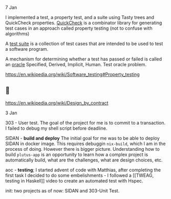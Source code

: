 7 Jan

I implemented a test, a property test, and a suite using Tasty trees and QuickCheck properties.
[QuickCheck](https://en.wikipedia.org/wiki/QuickCheck) is a combinator library for generating test cases in an approach called property testing (not to confuse with algorithms)

A [test suite](https://en.wikipedia.org/wiki/Test_suite) is a collection of test cases that are intended to be used to test a software program.

A mechanism for determining whether a test has passed or failed is called an [oracle](https://en.wikipedia.org/wiki/Test_oracle)
Specified, Derived, Implicit, Human.
Test oracle problem.

https://en.wikipedia.org/wiki/Software_testing#Property_testing

## 📑

https://en.wikipedia.org/wiki/Design_by_contract

3 Jan

303 - User test.
The goal of the project for me is to commit to a transaction. I failed to debug my shell script before deadline.

SIDAN - **build and deploy**
The initial goal for me was to be able to deploy SIDAN in docker image. This requires debuggin `nix-build`, which I am in the process of doing. However there is bigger picture. Understanding how to build `plutus-app` is an opportunity to learn how a complex project is automatically build, what are the challenges, what are design choices, etc.

aoc - **testing**; I started advent of code with Matthias, after completing the first task I decided to do some embelishments - I followed a [[TWEAG, testing in Haskell]] video to create an automated test with Hspec.

init: two projects as of now: SIDAN and 303-Unit Test.

